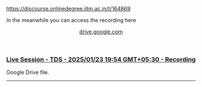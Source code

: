 https://discourse.onlinedegree.iitm.ac.in/t/164869

In the meanwhile you can access the recording here</p><aside class="onebox googledrive" data-onebox-src="https://drive.google.com/file/d/1w-zklGDSInE1n_T_bIGgo9GFE9_jPhTe/view?usp=drivesdk">
<header class="source">
<a href="https://drive.google.com/file/d/1w-zklGDSInE1n_T_bIGgo9GFE9_jPhTe/view?usp=drivesdk" rel="noopener nofollow ugc" target="_blank">drive.google.com</a>
</header>
<article class="onebox-body">
<a href="https://drive.google.com/file/d/1w-zklGDSInE1n_T_bIGgo9GFE9_jPhTe/view?usp=drivesdk" rel="noopener nofollow ugc" target="_blank"><span class="googledocs-onebox-logo g-drive-logo"></span></a>
<h3><a href="https://drive.google.com/file/d/1w-zklGDSInE1n_T_bIGgo9GFE9_jPhTe/view?usp=drivesdk" rel="noopener nofollow ugc" target="_blank">Live Session - TDS - 2025/01/23 19:54 GMT+05:30 - Recording</a></h3>
<p>Google Drive file.</p>
</article>
<div class="onebox-metadata">
</div>
<div style="clear: both"></div>
</aside>
<hr>

</body></html>